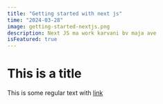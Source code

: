 ```yaml
---
title: "Getting started with next js"
time: "2024-03-28"
image: getting-started-nextjs.png
description: Next JS ma work karvani bv maja ave
isFeatured: true
---
```


# This is a title

This is some regular text with [link](https://googl.com)
